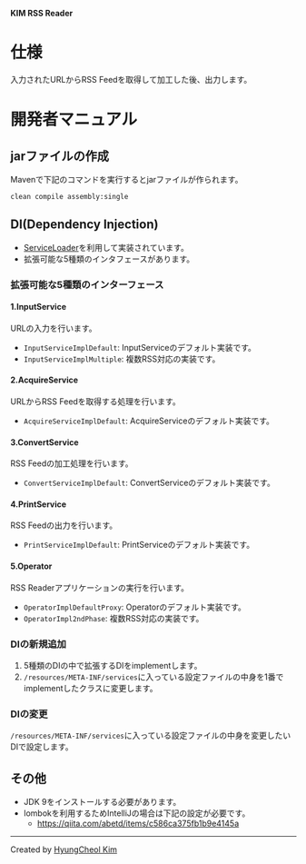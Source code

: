 **KIM RSS Reader**
# 仕様
入力されたURLからRSS Feedを取得して加工した後、出力します。

# 開発者マニュアル
## jarファイルの作成
Mavenで下記のコマンドを実行するとjarファイルが作られます。
```$txt
clean compile assembly:single
```

## DI(Dependency Injection)
- [ServiceLoader](https://docs.oracle.com/javase/6/docs/api/java/util/ServiceLoader.html)を利用して実装されています。
- 拡張可能な5種類のインタフェースがあります。

### 拡張可能な5種類のインターフェース
#### 1.InputService
URLの入力を行います。
- `InputServiceImplDefault`: InputServiceのデフォルト実装です。
- `InputServiceImplMultiple`: 複数RSS対応の実装です。

#### 2.AcquireService
URLからRSS Feedを取得する処理を行います。
- `AcquireServiceImplDefault`: AcquireServiceのデフォルト実装です。

#### 3.ConvertService
RSS Feedの加工処理を行います。
- `ConvertServiceImplDefault`: ConvertServiceのデフォルト実装です。

#### 4.PrintService
RSS Feedの出力を行います。
- `PrintServiceImplDefault`: PrintServiceのデフォルト実装です。

#### 5.Operator
RSS Readerアプリケーションの実行を行います。
- `OperatorImplDefaultProxy`: Operatorのデフォルト実装です。
- `OperatorImpl2ndPhase`: 複数RSS対応の実装です。

### DIの新規追加
1. 5種類のDIの中で拡張するDIをimplementします。
2. `/resources/META-INF/services`に入っている設定ファイルの中身を1番でimplementしたクラスに変更します。

### DIの変更
`/resources/META-INF/services`に入っている設定ファイルの中身を変更したいDIで設定します。

## その他
- JDK 9をインストールする必要があります。
- lombokを利用するためIntelliJの場合は下記の設定が必要です。
    - https://qiita.com/abetd/items/c586ca375fb1b9e4145a

---
Created by [HyungCheol Kim](https://sites.google.com/site/hcgoon/)
